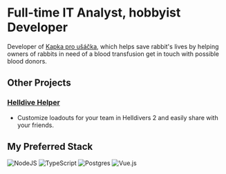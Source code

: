 # Full-time IT Analyst, hobbyist Developer

Developer of [Kapka pro ušáčka](https://www.kapkaprousacka.cz), which helps save rabbit's lives by helping owners of rabbits in need of a blood transfusion get in touch with possible blood donors.

## Other Projects

### [Helldive Helper](https://www.helldivehelper.net)
- Customize loadouts for your team in Helldivers 2 and easily share with your friends. 

## My Preferred Stack
![NodeJS](https://img.shields.io/badge/node.js-6DA55F?style=for-the-badge&logo=node.js&logoColor=white) ![TypeScript](https://img.shields.io/badge/typescript-%23007ACC.svg?style=for-the-badge&logo=typescript&logoColor=white) ![Postgres](https://img.shields.io/badge/postgres-%23316192.svg?style=for-the-badge&logo=postgresql&logoColor=white) ![Vue.js](https://img.shields.io/badge/vuejs-%2335495e.svg?style=for-the-badge&logo=vuedotjs&logoColor=%234FC08D)
